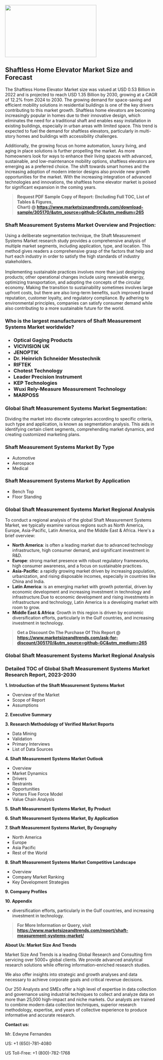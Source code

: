 <p><img class="alignnone size-medium wp-image-20088" src="https://ffe5etoiles.com/wp-content/uploads/2024/12/MST1-300x171.png" alt="" width="300" height="171" /></p><h2>Shaftless Home Elevator Market Size and Forecast</h2><p>The Shaftless Home Elevator Market size was valued at USD 0.53 Billion in 2022 and is projected to reach USD 1.35 Billion by 2030, growing at a CAGR of 12.2% from 2024 to 2030. The growing demand for space-saving and efficient mobility solutions in residential buildings is one of the key drivers contributing to this market growth. Shaftless home elevators are becoming increasingly popular in homes due to their innovative design, which eliminates the need for a traditional shaft and enables easy installation in existing buildings, especially in urban areas with limited space. This trend is expected to fuel the demand for shaftless elevators, particularly in multi-story homes and buildings with accessibility challenges.</p><p>Additionally, the growing focus on home automation, luxury living, and aging in place solutions is further propelling the market. As more homeowners look for ways to enhance their living spaces with advanced, sustainable, and low-maintenance mobility options, shaftless elevators are emerging as a preferred choice. The shift towards smart homes and the increasing adoption of modern interior designs also provide new growth opportunities for the market. With the increasing integration of advanced technologies and innovations, the shaftless home elevator market is poised for significant expansion in the coming years.</p></p><blockquote id="" class=""><strong>Request PDF Sample Copy of Report: (Including Full TOC, List of Tables &amp; Figures, Chart)&nbsp;@&nbsp;<strong><a href="https://www.marketsizeandtrends.com/download-sample/305170/&utm_source=github-GC&utm_medium=265" target="_blank">https://www.marketsizeandtrends.com/download-sample/305170/&utm_source=github-GC&utm_medium=265</a></strong></strong></blockquote><h3 id="" class="">Shaft Measurement Systems Market&nbsp;Overview and Projection:</h3><p id="" class="">Using a deliberate segmentation technique, the Shaft Measurement Systems Market research study provides a comprehensive analysis of multiple market segments, including application, type, and location. This method gives readers a comprehensive grasp of the factors that help and hurt each industry in order to satisfy the high standards of industry stakeholders. <br /> <br />Implementing sustainable practices involves more than just designing products; other operational changes include using renewable energy, optimizing transportation, and adopting the concepts of the circular economy. Making the transition to sustainability sometimes involves large upfront costs, but there are also long-term benefits, such improved brand reputation, customer loyalty, and regulatory compliance. By adhering to environmental principles, companies can satisfy consumer demand while also contributing to a more sustainable future for the world.</p><h3 id="" class="">Who is the largest manufacturers of&nbsp;Shaft Measurement Systems Market worldwide?</h3><h3 class=""><p><ul><li>Optical Gaging Products </li><li> VICIVISION UK </li><li> JENOPTIK </li><li> Dr. Heinrich Schneider Messtechnik </li><li> RIFTEK </li><li> Chotest Technology </li><li> Leader Precision Instrument </li><li> KEP Technologies </li><li> Wuxi Rely-Measure Measurement Technology </li><li> MARPOSS</li></ul></p></h3><h3 id="" class="">Global&nbsp;Shaft Measurement Systems Market Segmentation:</h3><p id="" class="">Dividing the market into discrete categories according to specific criteria, such type and application, is known as segmentation analysis. This aids in identifying certain client segments, comprehending market dynamics, and creating customized marketing plans.</p><h3 id="" class="">Shaft Measurement Systems Market&nbsp;By Type</h3><p><p><ul><li>Automotive</li><li> Aerospace</li><li> Medical</p></li></ul></p></p><h3 id="" class="">Shaft Measurement Systems Market&nbsp;By Application</h3><p class=""><p><ul><li>Bench Top</li><li> Floor Standing</li></ul></p></p><h3 id="" class="">Global Shaft Measurement Systems Market Regional Analysis</h3><p id="" class="">To conduct a regional analysis of the global Shaft Measurement Systems Market, we typically examine various regions such as North America, Europe, Asia-Pacific, Latin America, and the Middle East &amp; Africa. Here's a brief overview:</p><ul><li><strong>North America</strong>: is often a leading market due to advanced technology infrastructure, high consumer demand, and significant investment in R&amp;D.</li><li><strong>Europe</strong>: strong market presence with robust regulatory frameworks, high consumer awareness, and a focus on sustainable practices.</li><li><strong>Asia-Pacific</strong>: a rapidly growing market driven by increasing population, urbanization, and rising disposable incomes, especially in countries like China and India.</li><li><strong>Latin America</strong>: is an emerging market with growth potential, driven by economic development and increasing investment in technology and infrastructure.Due to economic development and rising investments in infrastructure and technology, Latin America is a developing market with room to grow.</li><li><strong>Middle East &amp; Africa</strong>: Growth in this region is driven by economic diversification efforts, particularly in the Gulf countries, and increasing investment in technology.</li></ul><blockquote id="" class=""><strong>Get a Discount On The Purchase Of This Report @ <strong><a href="https://www.marketsizeandtrends.com/ask-for-discount/305170/&utm_source=github-GC&utm_medium=265" target="_blank">https://www.marketsizeandtrends.com/ask-for-discount/305170/&utm_source=github-GC&utm_medium=265</a></strong></strong></blockquote><h3 id="" class="">Global Shaft Measurement Systems Market Regional Analysis</h3><h3 id="" class="">Detailed TOC of Global Shaft Measurement Systems Market Research Report, 2023-2030</h3><p id="" class=""><strong>1. Introduction of the Shaft Measurement Systems Market</strong></p><ul><li>Overview of the Market</li><li>Scope of Report</li><li>Assumptions</li></ul><p id="" class=""><strong>2. Executive Summary</strong></p><p id="" class=""><strong>3. Research Methodology of Verified Market Reports</strong></p><ul><li>Data Mining</li><li>Validation</li><li>Primary Interviews</li><li>List of Data Sources</li></ul><p id="" class=""><strong>4. Shaft Measurement Systems Market Outlook</strong></p><ul><li>Overview</li><li>Market Dynamics</li><li>Drivers</li><li>Restraints</li><li>Opportunities</li><li>Porters Five Force Model</li><li>Value Chain Analysis</li></ul><p id="" class=""><strong>5. Shaft Measurement Systems Market, By Product</strong></p><p id="" class=""><strong>6. Shaft Measurement Systems Market, By Application</strong></p><p id="" class=""><strong>7. Shaft Measurement Systems Market, By Geography</strong></p><ul><li>North America</li><li>Europe</li><li>Asia Pacific</li><li>Rest of the World</li></ul><p id="" class=""><strong>8. Shaft Measurement Systems Market Competitive Landscape</strong></p><ul><li>Overview</li><li>Company Market Ranking</li><li>Key Development Strategies</li></ul><p id="" class=""><strong>9. Company Profiles</strong></p><p id="" class=""><strong>10. Appendix</strong></p><ul><li>diversification efforts, particularly in the Gulf countries, and increasing investment in technology.</li></ul><blockquote id="" class=""><strong>For More Information or Query, visit <strong><strong><a href="https://www.marketsizeandtrends.com/report/shaft-measurement-systems-market/" target="_blank">https://www.marketsizeandtrends.com/report/shaft-measurement-systems-market/</a></strong></strong></strong></blockquote><p id="" class=""><strong>About Us: Market Size And Trends</strong></p><p id="" class="">Market Size And Trends is a leading Global Research and Consulting firm servicing over 5000+ global clients. We provide advanced analytical research solutions while offering information-enriched research studies.</p><p id="" class="">We also offer insights into strategic and growth analyses and data necessary to achieve corporate goals and critical revenue decisions.</p><p id="" class="">Our 250 Analysts and SMEs offer a high level of expertise in data collection and governance using industrial techniques to collect and analyze data on more than 25,000 high-impact and niche markets. Our analysts are trained to combine modern data collection techniques, superior research methodology, expertise, and years of collective experience to produce informative and accurate research.</p><p id="" class=""><strong>Contact us:</strong></p><p id="" class="">Mr. Edwyne Fernandes</p><p id="" class="">US: +1 (650)-781-4080</p><p id="" class="">US Toll-Free: +1 (800)-782-1768</p>
